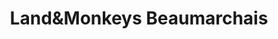 ---
title: "Land&Monkeys Beaumarchais"
url: /paris/landetmonkeys-beaumarchais/
shop: boulangerie
---
